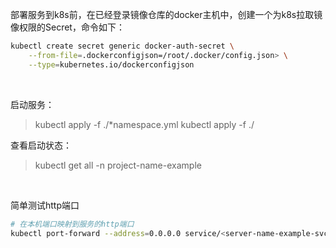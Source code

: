 部署服务到k8s前，在已经登录镜像仓库的docker主机中，创建一个为k8s拉取镜像权限的Secret，命令如下：

```bash
kubectl create secret generic docker-auth-secret \
    --from-file=.dockerconfigjson=/root/.docker/config.json> \
    --type=kubernetes.io/dockerconfigjson
```

<br>

启动服务：

> kubectl apply -f ./*namespace.yml
> kubectl apply -f ./

查看启动状态：

> kubectl get all -n project-name-example

<br>

简单测试http端口

```bash
# 在本机端口映射到服务的http端口
kubectl port-forward --address=0.0.0.0 service/<server-name-example-svc> 8080:8080 -n <project-name-example>
```
